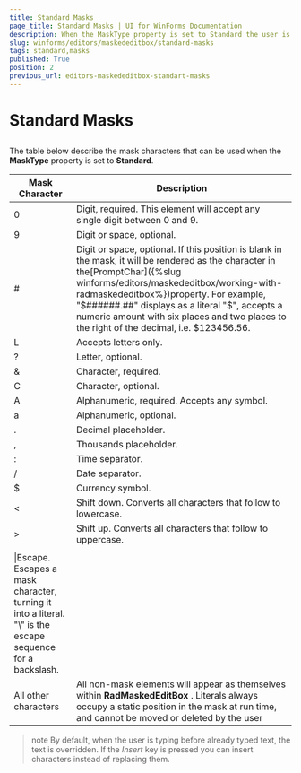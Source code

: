 ```yaml
---
title: Standard Masks
page_title: Standard Masks | UI for WinForms Documentation
description: When the MaskType property is set to Standard the user is allowed to enter digits, letters, special characters.
slug: winforms/editors/maskededitbox/standard-masks
tags: standard,masks
published: True
position: 2
previous_url: editors-maskededitbox-standart-masks
---
```


# Standard Masks
 
## 

The table below describe the mask characters that can be used when the __MaskType__ property is set to __Standard__.
         

| __Mask Character__ | __Description__ |
|----|----|
|0|Digit, required. This element will accept any single digit between 0 and 9.|
|9|Digit or space, optional.|
|#|Digit or space, optional. If this position is blank in the mask, it will be rendered as the character in the[PromptChar]({%slug winforms/editors/maskededitbox/working-with-radmaskededitbox%})property. For example, "$######.##" displays as a literal "$", accepts a numeric amount with six places and two places to the right of the decimal, i.e. $123456.56.|
|L|Accepts letters only.|
|?|Letter, optional.|
|&|Character, required.|
|C|Character, optional.|
|A|Alphanumeric, required. Accepts any symbol.|
|a|Alphanumeric, optional.|
|.|Decimal placeholder.|
|,|Thousands placeholder.|
|:|Time separator.|
|/|Date separator.|
|$|Currency symbol.|
|<|Shift down. Converts all characters that follow to lowercase.|
|>|Shift up. Converts all characters that follow to uppercase.|
|||Disable a previous shift up or shift down.|
|\|Escape. Escapes a mask character, turning it into a literal. "\\" is the escape sequence for a backslash.|
|All other characters|All non-mask elements will appear as themselves within __RadMaskedEditBox__ . Literals always occupy a static position in the mask at run time, and cannot be moved or deleted by the user|

>note By default, when the user is typing before already typed text, the text is overridden. If the *Insert* key is pressed you can insert characters instead of replacing them.
>

